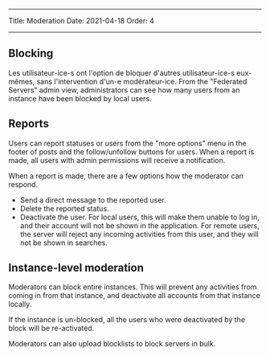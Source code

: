 - - -
Title: Moderation Date: 2021-04-18 Order: 4
- - -

## Blocking
Les utilisateur-ice-s ont l'option de bloquer d'autres utilisateur-ice-s eux-mêmes, sans l'intervention d'un-e modérateur-ice. From the "Federated Servers" admin view, administrators can see how many users from an instance have been blocked by local users.

## Reports
Users can report statuses or users from the "more options" menu in the footer of posts and the follow/unfollow buttons for users. When a report is made, all users with admin permissions will receive a notification.

When a report is made, there are a few options how the moderator can respond.
- Send a direct message to the reported user.
- Delete the reported status.
- Deactivate the user. For local users, this will make them unable to log in, and their account will not be shown in the application. For remote users, the server will reject any incoming activities from this user, and they will not be shown in searches.

## Instance-level moderation
Moderators can block entire instances. This will prevent any activities from coming in from that instance, and deactivate all accounts from that instance locally.

If the instance is un-blocked, all the users who were deactivated by the block will be re-activated.

Moderators can also upload blocklists to block servers in bulk.
